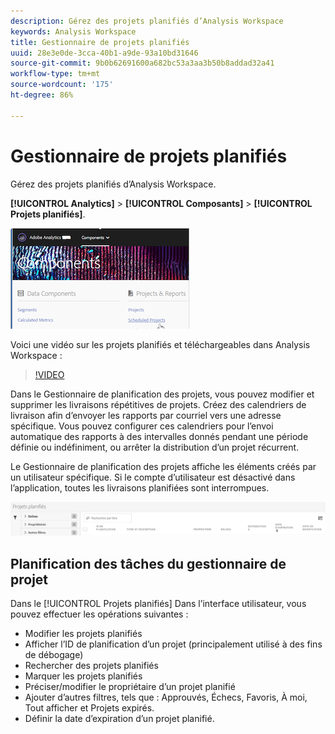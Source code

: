 ```yaml
---
description: Gérez des projets planifiés d’Analysis Workspace
keywords: Analysis Workspace
title: Gestionnaire de projets planifiés
uuid: 28e3e0de-3cca-40b1-a9de-93a10bd31646
source-git-commit: 9b0b62691600a682bc53a3aa3b50b8addad32a41
workflow-type: tm+mt
source-wordcount: '175'
ht-degree: 86%

---
```



# Gestionnaire de projets planifiés

Gérez des projets planifiés d’Analysis Workspace.

**[!UICONTROL Analytics]** > **[!UICONTROL Composants]** > **[!UICONTROL Projets planifiés]**.

![](assets/components-scheduled-projects.png)

Voici une vidéo sur les projets planifiés et téléchargeables dans Analysis Workspace :

>[!VIDEO](https://video.tv.adobe.com/v/24709/?quality=12)

Dans le Gestionnaire de planification des projets, vous pouvez modifier et supprimer les livraisons répétitives de projets. Créez des calendriers de livraison afin d’envoyer les rapports par courriel vers une adresse spécifique. Vous pouvez configurer ces calendriers pour l’envoi automatique des rapports à des intervalles donnés pendant une période définie ou indéfiniment, ou arrêter la distribution d’un projet récurrent.

Le Gestionnaire de planification des projets affiche les éléments créés par un utilisateur spécifique. Si le compte d’utilisateur est désactivé dans l’application, toutes les livraisons planifiées sont interrompues.

![](assets/scheduled-projects.png)

## Planification des tâches du gestionnaire de projet

Dans le [!UICONTROL Projets planifiés] Dans l’interface utilisateur, vous pouvez effectuer les opérations suivantes :

* Modifier les projets planifiés
* Afficher l’ID de planification d’un projet (principalement utilisé à des fins de débogage)
* Rechercher des projets planifiés
* Marquer les projets planifiés
* Préciser/modifier le propriétaire d’un projet planifié
* Ajouter d’autres filtres, tels que : Approuvés, Échecs, Favoris, À moi, Tout afficher et Projets expirés.
* Définir la date d’expiration d’un projet planifié.

